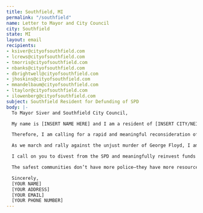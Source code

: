```yaml
---
title: Southfield, MI
permalink: "/southfield"
name: Letter to Mayor and City Council
city: Southfield
state: MI
layout: email
recipients:
- ksiver@cityofsouthfield.com
- lcrews@cityofsouthfield.com
- tmorris@cityofsouthfield.com
- nbanks@cityofsouthfield.com
- dbrightwell@cityofsouthfield.com
- jhoskins@cityofsouthfield.com
- mmandelbaum@cityofsouthfield.com
- ltaylor@cityofsouthfield.com
- ilowenberg@cityofsouthfield.com
subject: Southfield Resident for Defunding of SPD
body: |-
  To Mayor Siver and Southfield City Council,

  My name is [INSERT NAME HERE] and I am a resident of [INSERT CITY/NEIGHBORHOOD]. For centuries, our nation has upheld and perpetuated persistent racist and oppressive policies against Black communities. And during this past week our nation has come together to mourn, and mobilize against the chokehold of white supremacy in law enforcement.

  Therefore, I am calling for a rapid and meaningful reconsideration of the role of law enforcement in the Southfield community. In Southfield’s 19-20 FY budget, expenditures on Police vastly exceeded every other category at $26,774,810. This is unacceptable especially in a city where 70.3% of it’s residents are Black and thus more likely to be criminalized, assaulted, and incarcerated by our own law enforcement.

  As we march and rally against the unjust murder of George Floyd, I am concerned that the proposed raise in the Police budget will have a negative affect on Black Southfield residents.

  I call on you to divest from the SPD and meaningfully reinvest funds into the community. Instead of feeding the disenfranchisement of Black lives, the reallocated funds must be put towards social supports such as affordable housing, quality education, mental health response teams and public health approaches to violence prevention. We must begin valuing and trusting those who live in the community, to know how to best protect our community.

  The safest communities don’t have more police—they have more resources.

  Sincerely,
  [YOUR NAME]
  [YOUR ADDRESS]
  [YOUR EMAIL]
  [YOUR PHONE NUMBER]
---
```


